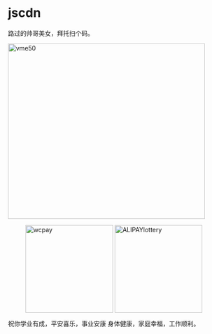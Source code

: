 # jscdn

路过的帅哥美女，拜托扫个码。

<!-- ![vme50](https://user-images.githubusercontent.com/72368111/236430549-5696ef58-4fc8-4547-8914-06cf0131feb7.jpg 400x400),![wcpay](https://user-images.githubusercontent.com/72368111/236430455-e68daec9-ed4d-4a1e-95f5-8ee0c7531ed0.jpg 559x762),![ALIPAYlottery](https://user-images.githubusercontent.com/72368111/236425874-a147603d-8cb4-42dc-9952-b57411b04ac4.jpg 400x400) ![wcpay](https://user-images.githubusercontent.com/72368111/236434269-f4d00a94-c2eb-4cdb-af3a-1474a67ed0ae.jpg)
-->

<img src="https://user-images.githubusercontent.com/72368111/236430549-5696ef58-4fc8-4547-8914-06cf0131feb7.jpg" width = "450" height = "400" alt="vme50" align="center" />
<figure>
  <img src="https://user-images.githubusercontent.com/72368111/236434269-f4d00a94-c2eb-4cdb-af3a-1474a67ed0ae.jpg" width = "200" height = "200" alt="wcpay" align="center" />
<img src="https://user-images.githubusercontent.com/72368111/236425874-a147603d-8cb4-42dc-9952-b57411b04ac4.jpg" width = "200" height = "200" alt="ALIPAYlottery" align="center" />
</figure>


祝你学业有成，平安喜乐，事业安康
身体健康，家庭幸福，工作顺利。
